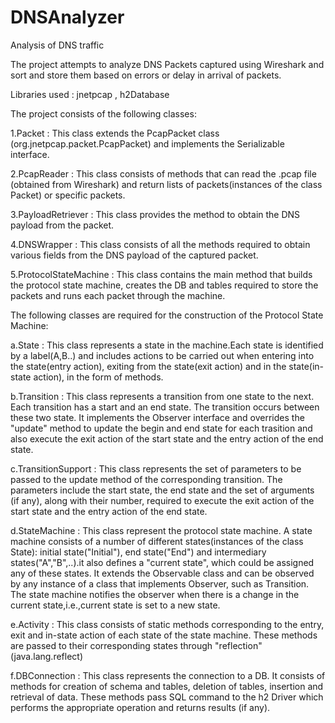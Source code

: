 # DNSAnalyzer
Analysis of DNS traffic

The project attempts to analyze DNS Packets captured using Wireshark and sort and store them based on errors or delay in arrival of packets.

Libraries used : jnetpcap , h2Database

The project consists of the following classes:

1.Packet : This class extends the PcapPacket class (org.jnetpcap.packet.PcapPacket) and implements the Serializable interface.

2.PcapReader : This class consists of methods that can read the .pcap file (obtained from Wireshark) and return lists of packets(instances of the class Packet) or specific packets.

3.PayloadRetriever : This class provides the method to obtain the DNS payload from the packet.

4.DNSWrapper : This class consists of all the methods required to obtain various fields from the DNS payload of the captured packet.

5.ProtocolStateMachine : This class contains the main method that builds the protocol state machine, creates the DB and tables required to store the packets and runs each packet through the machine.

The following classes are required for the construction of the Protocol State Machine:

a.State : This class represents a state in the machine.Each state is identified by a label(A,B..) and includes actions to be carried out when entering into the state(entry action), exiting from the state(exit action) and in the state(in-state action), in the form of methods.

b.Transition : This class represents a transition from one state to the next. Each transition has a start and an end state. The transition occurs between these two state. It implements the Observer interface and overrides the "update" method to update the begin and end state for each trasition and also execute the exit action of the start state and the entry action of the end state. 

c.TransitionSupport : This class represents the set of parameters to be passed to the update method of the corresponding transition. The parameters include the start state, the end state and the set of arguments (if any), along with their number, required to execute the exit action of the start state and the entry action of the end state. 

d.StateMachine : This class represent the protocol state machine. A state machine consists of a number of different states(instances of the class State): initial state("Initial"), end state("End") and intermediary states("A","B",..).it also defines a "current state", which could be assigned any of these states. It extends the Observable class and can be observed by any instance of a class that implements Observer, such as Transition. The state machine notifies the observer when there is a change in the current state,i.e.,current state is set to a new state.

e.Activity : This class consists of static methods corresponding to the entry, exit and in-state action of each state of the state machine. These methods are passed to their corresponding states through "reflection"(java.lang.reflect)

f.DBConnection : This class represents the connection to a DB. It consists of methods for creation of schema and tables, deletion of tables, insertion and retrieval of data. These methods pass SQL command to the h2 Driver which performs the appropriate operation and returns results (if any).
